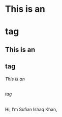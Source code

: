 # This is an <h1> tag
## This is an <h2> tag
###### This is an <h6> tag

Hi, I’m Sufian Ishaq Khan, 
